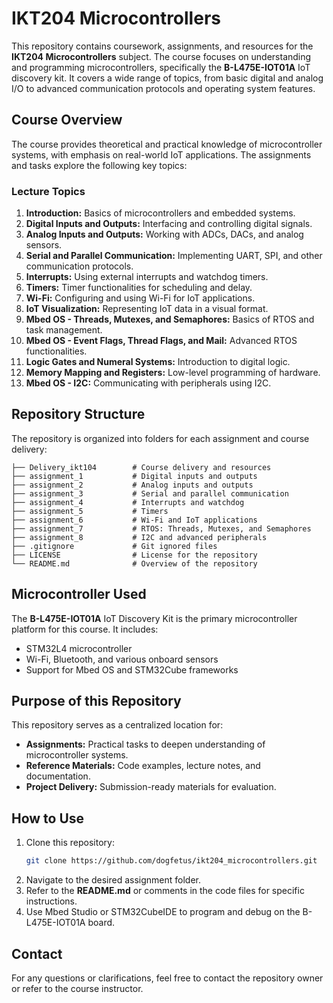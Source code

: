 # IKT204 Microcontrollers

This repository contains coursework, assignments, and resources for the **IKT204 Microcontrollers** subject. The course focuses on understanding and programming microcontrollers, specifically the **B-L475E-IOT01A** IoT discovery kit. It covers a wide range of topics, from basic digital and analog I/O to advanced communication protocols and operating system features.

## Course Overview

The course provides theoretical and practical knowledge of microcontroller systems, with emphasis on real-world IoT applications. The assignments and tasks explore the following key topics:

### Lecture Topics
1. **Introduction:** Basics of microcontrollers and embedded systems.
2. **Digital Inputs and Outputs:** Interfacing and controlling digital signals.
3. **Analog Inputs and Outputs:** Working with ADCs, DACs, and analog sensors.
4. **Serial and Parallel Communication:** Implementing UART, SPI, and other communication protocols.
5. **Interrupts:** Using external interrupts and watchdog timers.
6. **Timers:** Timer functionalities for scheduling and delay.
7. **Wi-Fi:** Configuring and using Wi-Fi for IoT applications.
8. **IoT Visualization:** Representing IoT data in a visual format.
9. **Mbed OS - Threads, Mutexes, and Semaphores:** Basics of RTOS and task management.
10. **Mbed OS - Event Flags, Thread Flags, and Mail:** Advanced RTOS functionalities.
11. **Logic Gates and Numeral Systems:** Introduction to digital logic.
12. **Memory Mapping and Registers:** Low-level programming of hardware.
13. **Mbed OS - I2C:** Communicating with peripherals using I2C.

## Repository Structure

The repository is organized into folders for each assignment and course delivery:

```
├── Delivery_ikt104        # Course delivery and resources
├── assignment_1           # Digital inputs and outputs
├── assignment_2           # Analog inputs and outputs
├── assignment_3           # Serial and parallel communication
├── assignment_4           # Interrupts and watchdog
├── assignment_5           # Timers
├── assignment_6           # Wi-Fi and IoT applications
├── assignment_7           # RTOS: Threads, Mutexes, and Semaphores
├── assignment_8           # I2C and advanced peripherals
├── .gitignore             # Git ignored files
├── LICENSE                # License for the repository
└── README.md              # Overview of the repository
```

## Microcontroller Used
The **B-L475E-IOT01A** IoT Discovery Kit is the primary microcontroller platform for this course. It includes:
- STM32L4 microcontroller
- Wi-Fi, Bluetooth, and various onboard sensors
- Support for Mbed OS and STM32Cube frameworks

## Purpose of this Repository
This repository serves as a centralized location for:
- **Assignments:** Practical tasks to deepen understanding of microcontroller systems.
- **Reference Materials:** Code examples, lecture notes, and documentation.
- **Project Delivery:** Submission-ready materials for evaluation.

## How to Use
1. Clone this repository:
   ```bash
   git clone https://github.com/dogfetus/ikt204_microcontrollers.git
   ```
2. Navigate to the desired assignment folder.
3. Refer to the **README.md** or comments in the code files for specific instructions.
4. Use Mbed Studio or STM32CubeIDE to program and debug on the B-L475E-IOT01A board.

## Contact
For any questions or clarifications, feel free to contact the repository owner or refer to the course instructor.
